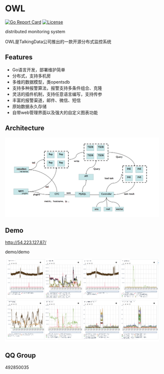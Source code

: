 ﻿# OWL
[![Go Report Card](https://goreportcard.com/badge/github.com/TalkingData/owl)](https://goreportcard.com/report/github.com/TalkingData/owl)
[![License](https://img.shields.io/badge/LICENSE-Apache2.0-ff69b4.svg)](http://www.apache.org/licenses/LICENSE-2.0.html)


distributed monitoring system

OWL是TalkingData公司推出的一款开源分布式监控系统

## Features

- Go语言开发，部署维护简单
- 分布式，支持多机房
- 多维的数据模型，类opentsdb
- 支持多种报警算法，报警支持多条件组合、克隆
- 灵活的插件机制，支持任意语言编写，支持传参
- 丰富的报警渠道，邮件、微信、短信
- 原始数据永久存储
- 自带web管理界面以及强大的自定义图表功能

## Architecture
![owl](./arch.png)

## Demo

http://54.223.127.87/

demo/demo

![demo](./doc/demo_1.png)

## QQ Group
492850035
